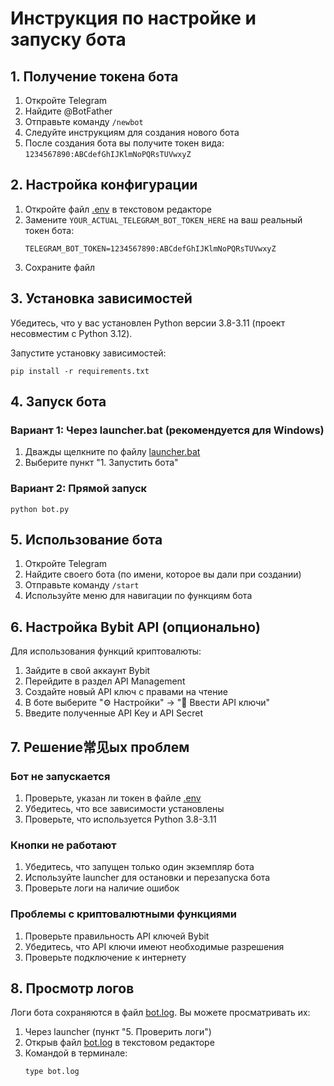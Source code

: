 # Инструкция по настройке и запуску бота

## 1. Получение токена бота

1. Откройте Telegram
2. Найдите @BotFather
3. Отправьте команду `/newbot`
4. Следуйте инструкциям для создания нового бота
5. После создания бота вы получите токен вида: `1234567890:ABCdefGhIJKlmNoPQRsTUVwxyZ`

## 2. Настройка конфигурации

1. Откройте файл [.env](file:///d:/Users/br/Documents/GitHub/site/.env) в текстовом редакторе
2. Замените `YOUR_ACTUAL_TELEGRAM_BOT_TOKEN_HERE` на ваш реальный токен бота:
   ```
   TELEGRAM_BOT_TOKEN=1234567890:ABCdefGhIJKlmNoPQRsTUVwxyZ
   ```
3. Сохраните файл

## 3. Установка зависимостей

Убедитесь, что у вас установлен Python версии 3.8-3.11 (проект несовместим с Python 3.12).

Запустите установку зависимостей:
```
pip install -r requirements.txt
```

## 4. Запуск бота

### Вариант 1: Через launcher.bat (рекомендуется для Windows)

1. Дважды щелкните по файлу [launcher.bat](file:///d:/Users/br/Documents/GitHub/site/launcher.bat)
2. Выберите пункт "1. Запустить бота"

### Вариант 2: Прямой запуск

```
python bot.py
```

## 5. Использование бота

1. Откройте Telegram
2. Найдите своего бота (по имени, которое вы дали при создании)
3. Отправьте команду `/start`
4. Используйте меню для навигации по функциям бота

## 6. Настройка Bybit API (опционально)

Для использования функций криптовалюты:

1. Зайдите в свой аккаунт Bybit
2. Перейдите в раздел API Management
3. Создайте новый API ключ с правами на чтение
4. В боте выберите "⚙️ Настройки" → "🔑 Ввести API ключи"
5. Введите полученные API Key и API Secret

## 7. Решение常见ых проблем

### Бот не запускается

1. Проверьте, указан ли токен в файле [.env](file:///d:/Users/br/Documents/GitHub/site/.env)
2. Убедитесь, что все зависимости установлены
3. Проверьте, что используется Python 3.8-3.11

### Кнопки не работают

1. Убедитесь, что запущен только один экземпляр бота
2. Используйте launcher для остановки и перезапуска бота
3. Проверьте логи на наличие ошибок

### Проблемы с криптовалютными функциями

1. Проверьте правильность API ключей Bybit
2. Убедитесь, что API ключи имеют необходимые разрешения
3. Проверьте подключение к интернету

## 8. Просмотр логов

Логи бота сохраняются в файл [bot.log](file:///d:/Users/br/Documents/GitHub/site/bot.log). Вы можете просматривать их:

1. Через launcher (пункт "5. Проверить логи")
2. Открыв файл [bot.log](file:///d:/Users/br/Documents/GitHub/site/bot.log) в текстовом редакторе
3. Командой в терминале:
   ```
   type bot.log
   ```